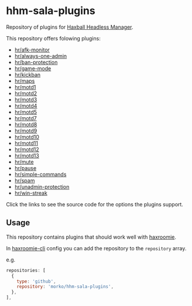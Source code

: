 # hhm-sala-plugins

Repository of plugins for
[Haxball Headless Manager](https://github.com/saviola777/haxball-headless-manager).

This repository offers folowing plugins:

- [hr/afk-monitor](src/hr/afk-monitor.js)
- [hr/always-one-admin](src/hr/always-one-admin.js)
- [hr/ban-protection](src/hr/ban-protection.js)
- [hr/game-mode](src/hr/game-mode.js)
- [hr/kickban](src/hr/kickban.js)
- [hr/maps](src/hr/maps.js)
- [hr/motd1](src/hr/motd1.js)
- [hr/motd2](src/hr/motd2.js)
- [hr/motd3](src/hr/motd3.js)
- [hr/motd4](src/hr/motd3.js)
- [hr/motd5](src/hr/motd5.js)
- [hr/motd7](src/hr/motd7.js)
- [hr/motd8](src/hr/motd8.js)
- [hr/motd9](src/hr/motd9.js)
- [hr/motd10](src/hr/motd10.js)
- [hr/motd11](src/hr/motd11.js)
- [hr/motd12](src/hr/motd12.js)
- [hr/motd13](src/hr/motd13.js)
- [hr/mute](src/hr/mute.js)
- [hr/pause](src/hr/pause.js)
- [hr/simple-commands](src/hr/simple-commands.js)
- [hr/spam](src/hr/spam.js)
- [hr/unadmin-protection](src/hr/unadmin-protection.js)
- [hr/win-streak](src/hr/win-streak.js)

Click the links to see the source code for the options the plugins support.

## Usage

This repository contains plugins that should work well with
[haxroomie](https://github.com/morko/haxroomie).

In [haxroomie-cli](https://www.npmjs.com/package/haxroomie-cli) config you can add
the repository to the `repository` array.

e.g.

```js
repositories: [
  {
    type: 'github',
    repository: 'morko/hhm-sala-plugins',
  },
],
```
